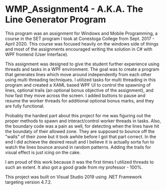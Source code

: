 # WMP_Assignment4 - A.K.A. The Line Generator Program

This program was an assignment for Windows and Mobile Programming, a course in the SET program I took at Conestoga College from Sept. 2017 - April 2020. 
This course was focused heavily on the windows side of things and most of the assignments encouraged writing the solution in C# with WPF frontend (User Interface).

This assignment was designed to give the student further experience using threads and tasks in a WPF environment. The goal was to create a program that generates
lines which move around independently from each other using multi threading techniques. I utilized tasks for multi threading in this program and created a XAML
based WPF UI to control the spawning of lines, optional trails (an optional bonus objective of the assignment), and how fast they move across the screen.
I added buttons to pause and resume the worker threads for additional optional bonus marks, and they are fully functional. 

Probably the hardest part about this project for me was figuring out the proper methods to spawn and interact/control worker threads in tasks. 
Also, the boundary code was a pain as well, for detecting when the lines have hit the boundaty of their allowed zone. They are supposed to
bounce off the "walls" of their zone but it took awhile before I got that part correct. In the end I did achieve the desired result and I believe
it is actually sorta fun to watch the lines bounce around in random patterns. Adding the trails for visual effect is just icing on the cake.

I am proud of this work because it was the first times I utilized threads to such an extent. It also got a good grade from my professor - 100%.

This project was built on Visual Studio 2019 using .NET Framework targeting version 4.7.2.
